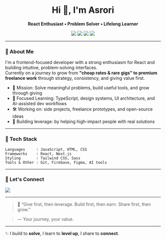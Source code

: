 <h1 align="center">Hi 👋, I'm Asrori</h1>
<p align="center"><strong>React Enthusiast • Problem Solver • Lifelong Learner</strong></p>

<p align="center">
  <img src="https://img.shields.io/badge/JavaScript-F7DF1E?style=for-the-badge&logo=javascript&logoColor=black"/>
  <img src="https://img.shields.io/badge/React-20232A?style=for-the-badge&logo=react&logoColor=61DAFB"/>
  <img src="https://img.shields.io/badge/Tailwind-06B6D4?style=for-the-badge&logo=tailwindcss&logoColor=white"/>
  <img src="https://img.shields.io/badge/Supabase-000000?style=for-the-badge&logo=supabase&logoColor=emerald"/>
  
</p>

---

### 🚀 About Me

I'm a frontend-focused developer with a strong enthusiasm for React and building intuitive, problem-solving interfaces.  
Currently on a journey to grow from **"cheap rates & rare gigs" to premium freelance work** through strategy, consistency, and giving value first.

- 🎯 Mission: Solve meaningful problems, build useful tools, and grow through giving
- 🧠 Focused Learning: TypeScript, design systems, UI architecture, and AI-assisted dev workflows
- 🛠️ Working on: side projects, freelance prototypes, and open-source ideas
- 🌱 Building leverage: by helping high-impact people with real solutions

---

### 🧰 Tech Stack
```
Languages     : JavaScript, HTML, CSS  
Frameworks    : React, Next.js  
Styling       : Tailwind CSS, Sass  
Tools & Other : Git, Firebase, Figma, AI tools
```
---

### 🤝 Let's Connect

<p align="left">
  <a href="mailto:mohfauzanasrori@email.com">
    <img src="https://img.shields.io/badge/Gmail-D14836?style=flat&logo=gmail&logoColor=white"/>
  </a>
  <!-- Tambahkan LinkedIn jika sudah siap personal branding -->
</p>

---

> 💬 “Give first, then leverage. Build first, then earn. Share first, then grow.”

> — Your journey, your value.

---

✨ I build to **solve**, I learn to **level up**, I share to **connect**.
